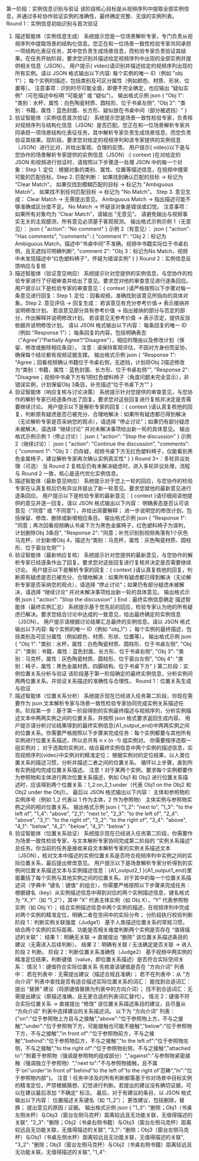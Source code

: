 第一阶段：实例信息识别与验证
该阶段核心目标是从视频序列中提取全部实例信息，并通过多轮协作验证实例的准确性，最终确定完整、无误的实例列表。
Round 1：实例信息初始识别与首次验证
1. 描述智能体（实例信息生成）
系统提示您是一位场景解析专家，专门负责从视频序列中提取场景的结构化信息。您正在和一位场景一致性检验专家共同承担一项结构化表征任务，其中您负责生成场景信息，而检验专家负责验证其结果。在任务开始阶段，要求您识别并描述给定视频序列中出现的全部实例并提供相关信息（JSON）。
用户提示{ video}请识别并描述给定的视频序列出现的所有实例。请以 JSON 格式输出以下内容:
每个实例的唯一 ID（例如 "obj 1"）；
每个实例的描述，包括类别及可区分属性（例如颜色、材质、形状、位置等）。
注意事项：识别时尽可能全面，即便不完全确定，也应输出 “疑似实例”（可在描述中标明 “可能是” 或 “疑似”）。
输出格式示例
json
{ 
  "Obj 1": "类别：水杯，属性：白色陶瓷材质、圆柱形、位于书桌左侧", 
  "Obj 2": "类别：书籍，属性：蓝色封面、长方形、疑似放在书桌中间（部分被遮挡）"
}
2. 验证智能体（实例信息首次验证）
系统提示您是场景一致性检验专家，负责核对视频序列与结构化信息（JSON）是否匹配。您正在和一位场景解析专家共同承担一项场景结构化表征任务，其中解析专家负责生成场景信息，而您负责验证其结果。现阶段，要求您对给定的视频序列和该专家提供的实例信息（JSON）进行比对，并给出客观、合理的反馈。
用户提示{ video}以下是与您协作的场景解析专家提供的实例信息（JSON）:{ context }在对给定的 JSON 和视频进行验证时，请按照以下步骤逐一处理 JSON 中的每一个对象：Step 1. 定位：根据对象的类别、属性、位置等描述信息，在视频中搜索可能的匹配目标。Step 2. 匹配判断：
如果找到确认匹配的目标 → 标记为 "Clear Match"。
如果仅找到模糊匹配的目标 → 标记为 "Ambiguous Match"。
如果找不到任何匹配目标 → 标记为 "No Match"。
Step 3. 意见生成：
Clear Match → 无需提出意见。
Ambiguous Match → 指出描述可能不够准确或区分度不足。
No Match → 怀疑该对象是错误或幻觉。
注意事项：
如果所有对象均为 “Clear Match”，请输出 “无意见”。
请避免输出与视频事实无关的主观臆测，所有意见必须基于客观观测。
输出格式示例示例 1（无意见）：
json
{ 
 "action": "No comment" 
}
示例 2（有意见）：
json
{ 
 "action": "Has comments",
 "comments": {
   "comment 1": "Obj 2：标记为Ambiguous Match，描述中“书桌中间”不准确，视频中书籍实际位于书桌右侧，且无遮挡可明确判断",
   "comment 2": "Obj 3：标记为No Match，视频中未发现描述中“红色塑料椅子”，怀疑为错误实例"
 } 
}
Round 2：实例信息反馈响应与复核
1. 描述智能体（验证意见响应）
系统提示针对您提供的实例信息，与您协作的检验专家进行了仔细审查并给出了意见。要求您对他的审查意见进行逐条回应。
用户提示以下是检验专家的审查意见：{ context }请严格按照以下步骤对每一条意见进行回复：Step 1. 定位：回看视频，准确找到该意见所指向的具体对象。Step 2. 意见评估 → 回复生成：
若该意见有充分参考价值→ 表示接纳并说明修改计划。
若该意见部分具有参考价值 → 指出接纳的部分与否定的部分，作出解释并说明修改计划。
若该意见无参考价值 → 表示否定，提供反驳依据并说明修改计划。
请以 JSON 格式输出以下内容：
每条回复的唯一 ID（例如 "Response 1"）；
每条回复的内容，包括明确表态（"Agree"/“Partially Agree”/"Disagree"），相应的理由以及修改计划（保留、修改或删除相应条目）。
注意：请保持客观评估，不因对方身份而妥协，确保每个结论都有视频证据支撑。
输出格式示例
json
{ 
 "Response 1": "Agree；回看视频确认书籍位于书桌右侧，无遮挡，计划将Obj 2描述修改为“类别：书籍，属性：蓝色封面、长方形、位于书桌右侧”", 
 "Response 2": "Disagree；视频中书桌下方有1把红色塑料椅子（角度问题未完全显示），非错误实例，计划保留Obj 3条目，补充描述“位于书桌下方”" 
}
2. 验证智能体（响应复核与讨论决策）
系统提示针对您提供的审查意见，与您协作的解析专家已经逐条作出了回复。要求您对这些回复进行复核并决定是否需要继续讨论。
用户提示以下是解析专家的回复：{ context }请认真复核他的回复，判断原有疑虑是否已被充分、合理地解决：如果所有疑虑都已得到解决（无论解析专家是否采纳您的观点），请选择 “停止讨论”；如果仍有部分疑虑未被解决，请选择 “继续讨论” 并对未解决事项给出新一轮的具体意见。
输出格式示例示例 1（停止讨论）：
json
{ 
 "action": "Stop the discussion" 
}
示例 2（继续讨论）：
json
{ 
 "action": "Continue the discussion", 
 "comments": {
   "comment 1": "Obj 3：仍存疑，视频书桌下方无红色塑料椅子，仅能看到黑色金属椅子，建议解析专家再次确认实例真实性"
 } 
}
Round 3+：多轮异议处理（可选）
当 Round 2 复核后仍有未解决疑虑时，进入多轮异议处理，流程与 Round 2 一致，核心是迭代优化实例信息。
1. 描述智能体（最新意见响应）
系统提示对于您上一轮的回应，与您协作的检验专家在认真复核后仍有异议并提出了新一轮意见。要求您就他的最新意见进行逐条回应。
用户提示以下是检验专家的最新意见：{ context }请仔细阅读他提供的意见并逐一回复。请以 JSON 格式输出以下内容：
明确表态是否认可该意见（“同意” 或 “不同意”），并给出简要解释；
进一步说明您的修改计划，包括保留、修改、删除或新增相应条目。
输出格式示例
json
{ 
 "Response 1": "同意；再次回看视频确认书桌下方为黑色金属椅子，红色塑料椅子为误判，计划删除Obj 3条目", 
 "Response 2": "同意；补充识别到视频角落有1个灰色马克杯，计划新增Obj 4，描述为“类别：马克杯，属性：灰色陶瓷材质、圆柱形、位于窗台左侧”" 
}
2. 验证智能体（最新响应复核）
系统提示针对您提供的最新意见，与您协作的解析专家已经逐条作出了回复。要求您对这些回复进行复核并决定是否需要继续讨论。
用户提示以下是解析专家的回复：{ context }请认真复核他的回复，判断原有疑虑是否已被充分、合理地解决：如果所有疑虑都已得到解决（无论解析专家是否采纳您的观点），请选择 “停止讨论”；如果仍有部分疑虑未被解决，请选择 “继续讨论” 并对未解决事项给出新一轮的具体意见。
输出格式示例
json
{ 
 "action": "Stop the discussion" 
}
End：最终实例信息确定
描述智能体（最终实例汇总）
系统提示基于您先前的回应，检验专家认为他的所有疑虑已解决。要求您结合讨论中达成的一致意见，给出最终确定的实例信息（JSON）。
用户提示请根据讨论结果汇总最终的实例信息。请以 JSON 格式输出以下内容:
每个实例的唯一 ID（例如 "obj_1"）；
每个实例的最终描述，包括类别及可区分属性（例如颜色、材质、形状、位置等）。
输出格式示例
json
{ 
  "Obj 1": "类别：水杯，属性：白色陶瓷材质、圆柱形、位于书桌左侧", 
  "Obj 2": "类别：书籍，属性：蓝色封面、长方形、位于书桌右侧", 
  "Obj 3": "类别：马克杯，属性：灰色陶瓷材质、圆柱形、位于窗台左侧",
  "Obj 4": "类别：椅子，属性：黑色金属材质、四脚结构、位于书桌下方"
}
第二阶段：实例位置关系分析与验证
该阶段基于第一阶段确定的最终实例信息，分析实例间两两位置关系，并验证关系描述的准确性与合理性。
Round 1：位置关系生成与验证
1. 描述智能体（位置关系分析）
系统提示现在已经进入任务第二阶段，你现在需要作为 json 文本解析专家与场景一致性检验专家协同完成实例关系描述任务。阶段第一步：基于第一阶段得到的实例最终描述与视频序列，分析实例描述文本中两两实例之间的位置关系，并按照 json 格式要求返回生成内容。
用户提示请分析讨论结果得到的最终实例信息{A1_output_end}中两两实例之间的位置关系。你需要严格按照以下步骤来完成任务：每个实例都要与其他所有实例进行位置关系描述，所以总共有 n x (n -1) 组实例对。
你需要按序选取一组实例对；
对于选取的实例对，结合最终实例信息中两个实例的描述信息，实现视频序列{video}中实例对的精准定位；
根据实例对的定位结果，以人类位置关系的描述习惯，分析并描述二者之间的位置关系。
循环以上步骤，直到所有实例组均完成位置关系描述。
注意！对于某两个实例，要求每个实例都要作为参照物和主体进行两次位置关系描述，例如 Obj1 和 Obj2 进行位置关系描述时，应该得到两个位置关系：1_2:on,2_1:under（代表 Obj1 on the Obj2 和 Obj2 under the Obj1）。
最后以 JSON 格式输出以下内容：
主体和参照物的实例序号（例如 1_2 代表以 1 作为主体，2 作为参照物）
主体实例与参照物实例之间的相对位置关系。
输出格式示例
json
{ 
  "1_2": "next to", 
  "1_3": "to the left of", 
  "1_4": "above", 
  "2_1": "next to",
  "2_3": "to the left of",
  "2_4": "above",
  "3_1": "to the right of",
  "3_2": "to the right of",
  "3_4": "above",
  "4_1": "below",
  "4_2": "below",
  "4_3": "below"
}
2. 验证智能体（位置关系验证）
系统提示现在已经进入任务第二阶段，你需要作为场景一致性检验专家，与文本解析专家协同完成第二阶段的 “实例关系描述” 总任务。你当前的任务是接收来自文本解析专家的实例关系描述文本（JSON），核对文本中描述的实例位置关系是否符合视频序列中实例之间的实际位置关系，最后提出修改意见。
用户提示以下是场景解析专家分析得到的实例间位置关系描述文本与实例描述信息：{A1_output2_1 }{A1_output1_end}里面囊括了每个实例与其他实例之间的位置关系。对于其中的每一个位置关系描述词（字典中 “键名：键值” 的组合），你需要严格按照以下步骤来完成任务：
根据键名（key）从实例描述信息中得到对应的两个实例描述信息，键名格式为 “X_Y”（如 “1_2”），其中 “X” 代表主体实例（如 Obj X），“Y” 代表参照物实例（如 Obj Y）；
结合实例描述信息中两个实例的描述，在视频序列中完成对两个实例的精准定位，明确二者在空间中的实际分布；
分阶段执行校验判断
阶段 1：判断实例关联强度（Judge1）
基于人类描述位置关系的常规习惯，结合两个实例的实际距离、功能是否相关维度判断两个实例是否存在 “值得描述的关联”：
结果 1：明确无关联 → 直接提出 “删除” 该位置关系描述条目的建议（无需进入后续判断）。
结果 2：明确有关联 / 无法确定是否关联 → 进入阶段 2 判断。
阶段 2：判断位置关系准确性（Judge2）
基于视频中两实例的精准定位结果，判断键值（value，即位置关系描述）是否符合实际空间关系：
情况 1：键值符合实际位置关系
先核查该键值是否在 “方向介词” 列表中：
若在列表中：无需提出建议（描述合规且准确）；
若不在列表中：从 “方向介词” 列表中查找是否有适合描述实际位置关系的词汇：
能找到合适词汇：提出 “替换” 建议（将原键值替换为列表中的方向介词）；
找不到合适词汇：无需提出建议（原描述准确，且无更合适的列表词汇替代）。
情况 2：键值不符合实际位置关系 → 直接提出 “修改” 该位置关系描述条目的建议，且尽量从 “方向介词” 列表中选择建议的关系描述词。
以下为 “方向介词” 列表：{"on":"位于参照物上方且与之接触","above":"位于参照物上方，不与之接触","under":"位于参照物下方，可能接触也可能不接触","below":"位于参照物下方，不与之接触","in front of":"位于参照物前方，不与之接触","behind":"位于参照物后方，不与之接触","to the left of":"位于参照物左侧，不与之接触","to the right of":"位于参照物右侧，不与之接触","attached to":"附着于参照物（强调是参照物的组成部分）","against":"与参照物紧密接触（强调独立于参照物）","next to":"不与参照物接触，且不属于‘on’‘under’‘in front of’‘behind’‘to the left of’‘to the right of’范畴","In":"位于参照物内部"}。
注意！任务中涉及的所有判断都需基于你对场景中目标实例的精准定位，严禁根据猜想、幻觉进行判断。若提出的建议没有确切证据，可以在建议最后添加 “不确定” 标注。
最后，对于有建议的条目，以 JSON 格式输出以下内容：
位置描述关系键名（如 “1_2”）；
更改建议，包括删除，替换；
提出意见的原因 / 证据。
输出格式示例
json
{ 
  "1_3": "删除；Obj1（书桌左侧水杯）与Obj3（窗台左侧马克杯）距离较远且无功能关联，无值得描述的关联", 
  "2_3": "删除；Obj2（书桌右侧书籍）与Obj3（窗台左侧马克杯）距离较远且无功能关联，无值得描述的关联", 
  "3_1": "删除；Obj3（窗台左侧马克杯）与Obj1（书桌左侧水杯）距离较远且无功能关联，无值得描述的关联",
  "3_2": "删除；Obj3（窗台左侧马克杯）与Obj2（书桌右侧书籍）距离较远且无功能关联，无值得描述的关联",
  "1_4":
